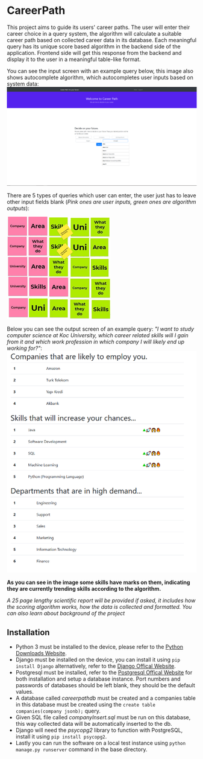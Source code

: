# CareerPath
This project aims to guide its users' career paths. The user will enter their career choice in a query system, the algorithm will calculate a suitable career path based
on collected career data in its database. Each meaningful query has its unique score based algorithm in the backend side of the application. Frontend side will get this
response from the backend and display it to the user in a meaningful table-like format.

You can see the input screen with an example query below, this image also shows autocomplete algorithm, which autocompletes user inputs based on system data:
![Image of Input Screen](https://raw.githubusercontent.com/RzeroCode/CareerPath/main/images/input_screen.png)


There are 5 types of queries which user can enter, the user just has to leave other input fields blank (*Pink ones are user inputs, green ones are algorithm outputs*):


![Image of Queries](https://raw.githubusercontent.com/RzeroCode/CareerPath/main/images/queries.png)

Below you can see the output screen of an example query: *"I want to study computer science at Koc University, which career related skills will I gain from it and 
which work profession in which company I will likely end up working for?"*:
![Image of Output Screen](https://raw.githubusercontent.com/RzeroCode/CareerPath/main/images/output_screen.png)


**As you can see in the image some skills have marks on them, indicating they are currently trending skills according to the algorithm.**

*A 25 page lengthy scientific report will be provided if asked, it includes how the scoring algorithm works, how the data is collected and formatted. You can also learn about background of the project*


## Installation
* Python 3 must be installed to the device, please refer to the [Python Downloads Website](https://www.python.org/downloads/).
* Django must be installed on the device, you can install it using `pip install Django` alternatively, refer to the [Django Offical Website](https://www.djangoproject.com/).
* Postgresql must be installed, refer to the [Postgresql Offical Website](https://www.postgresql.org/) for both installation and setup a database instance. Port numbers and passwords of databases should be left blank, they should be the default values.
* A database called *careerpathdb* must be created and a companies table in this database must be created using the `create table companies(company jsonb);` query.
* Given SQL file called *companyInsert.sql* must be run on this database, this way collected data will be automatically inserted to the db.
* Django will need the *psycopg2* library to function with PostgreSQL, install it using `pip install psycopg2`.
* Lastly you can run the software on a local test instance using `python manage.py runserver` command in the base directory.
